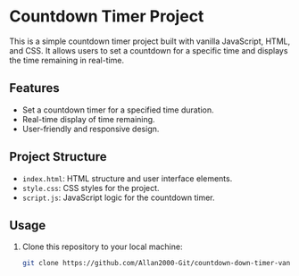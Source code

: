 # Countdown Timer Project

This is a simple countdown timer project built with vanilla JavaScript, HTML, and CSS. It allows users to set a countdown for a specific time and displays the time remaining in real-time.

## Features

- Set a countdown timer for a specified time duration.
- Real-time display of time remaining.
- User-friendly and responsive design.

## Project Structure

- `index.html`: HTML structure and user interface elements.
- `style.css`: CSS styles for the project.
- `script.js`: JavaScript logic for the countdown timer.

## Usage

1. Clone this repository to your local machine:

   ```bash
   git clone https://github.com/Allan2000-Git/countdown-down-timer-vanilla-js-project.git
